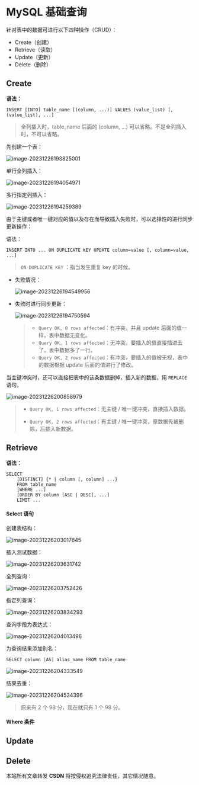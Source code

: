 # MySQL 基础查询

针对表中的数据可进行以下四种操作（CRUD）：

- Create（创建）
- Retrieve（读取）
- Update（更新）
- Delete（删除）

## Create

**语法：**

```
INSERT [INTO] table_name [(column, ...)] VALUES (value_list) [, (value_list), ...]
```

> 全列插入时，table_name 后面的 (column, …) 可以省略。不是全列插入时，不可以省略。

先创建一个表：

![image-20231226193825001](https://wyn-personal-picture.oss-cn-beijing.aliyuncs.com/img/image-20231226193825001.png)

单行全列插入：

![image-20231226194054971](https://wyn-personal-picture.oss-cn-beijing.aliyuncs.com/img/image-20231226194054971.png)

多行指定列插入：

![image-20231226194259389](https://wyn-personal-picture.oss-cn-beijing.aliyuncs.com/img/image-20231226194259389.png)

由于主键或者唯一键对应的值以及存在而导致插入失败时，可以选择性的进行同步更新操作：

语法：

```
INSERT INTO ... ON DUPLICATE KEY UPDATE column=value [, column=value, ...]
```

> `ON DUPLICATE KEY` ：指当发生重复 key 的时候。

- 失败情况：

  ![image-20231226194549956](https://wyn-personal-picture.oss-cn-beijing.aliyuncs.com/img/image-20231226194549956.png)

- 失败时进行同步更新：

  ![image-20231226194750594](https://wyn-personal-picture.oss-cn-beijing.aliyuncs.com/img/image-20231226194750594.png)

  > - `Query OK, 0 rows affected`：有冲突，并且 update 后面的值一样，表中数据无变化。
  > - `Query OK, 1 rows affected`：无冲突，要插入的值直接插进去了，表中数据多了一行。
  > - `Query OK, 2 rows affected`：有冲突，要插入的值被无视，表中的数据根据 update 后面的值进行了修改。

当主键冲突时，还可以直接把表中的该条数据删掉，插入新的数据，用 `REPLACE` 语句。

![image-20231226200858979](https://wyn-personal-picture.oss-cn-beijing.aliyuncs.com/img/image-20231226200858979.png)

> - `Query OK, 1 rows affected`：无主键 / 唯一键冲突，直接插入数据。
>
> - `Query OK, 2 rows affected`：有主键 / 唯一键冲突，原数据先被删除，后插入新数据。

## Retrieve

**语法：**

```
SELECT 
    [DISTINCT] {* | column [, column] ...}
    FROM table_name
    [WHERE ...]
    [ORDER BY column [ASC | DESC], ...]
    LIMIT ...
```

#### Select 语句

创建表结构：

![image-20231226203017645](https://wyn-personal-picture.oss-cn-beijing.aliyuncs.com/img/image-20231226203017645.png)

插入测试数据：

![image-20231226203631742](https://wyn-personal-picture.oss-cn-beijing.aliyuncs.com/img/image-20231226203631742.png)

全列查询：

![image-20231226203752426](https://wyn-personal-picture.oss-cn-beijing.aliyuncs.com/img/image-20231226203752426.png)

指定列查询：

![image-20231226203834293](https://wyn-personal-picture.oss-cn-beijing.aliyuncs.com/img/image-20231226203834293.png)

查询字段为表达式：

![image-20231226204013496](https://wyn-personal-picture.oss-cn-beijing.aliyuncs.com/img/image-20231226204013496.png)

为查询结果添加别名：

```c++
SELECT column [AS] alias_name FROM table_name
```

![image-20231226204333549](https://wyn-personal-picture.oss-cn-beijing.aliyuncs.com/img/image-20231226204333549.png)

结果去重：

![image-20231226204534396](https://wyn-personal-picture.oss-cn-beijing.aliyuncs.com/img/image-20231226204534396.png)

> 原来有 2 个 98 分，现在就只有 1 个 98 分。

#### Where 条件







## Update



## Delete







<script src="https://giscus.app/client.js"
        data-repo="wynhelloworld/blog-comments"
        data-repo-id="R_kgDOKruZpg"
        data-category="Announcements"
        data-category-id="DIC_kwDOKruZps4Ca2L0"
        data-mapping="url"
        data-strict="0"
        data-reactions-enabled="1"
        data-emit-metadata="0"
        data-input-position="bottom"
        data-theme="preferred_color_scheme"
        data-lang="zh-CN"
        crossorigin="anonymous"
        async>
</script>

本站所有文章转发 **CSDN** 将按侵权追究法律责任，其它情况随意。